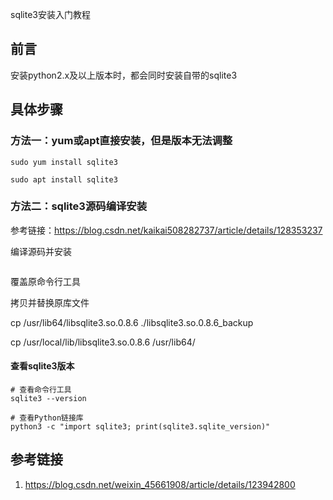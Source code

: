 sqlite3安装入门教程

## 前言

安装python2.x及以上版本时，都会同时安装自带的sqlite3

## 具体步骤



### 方法一：yum或apt直接安装，但是版本无法调整

```shell
sudo yum install sqlite3
```



```shell
sudo apt install sqlite3
```





### 方法二：sqlite3源码编译安装

参考链接：https://blog.csdn.net/kaikai508282737/article/details/128353237



编译源码并安装

```
```



覆盖原命令行工具





拷贝并替换原库文件

cp /usr/lib64/libsqlite3.so.0.8.6 ./libsqlite3.so.0.8.6_backup

cp /usr/local/lib/libsqlite3.so.0.8.6 /usr/lib64/





#### 查看sqlite3版本

```shell
# 查看命令行工具
sqlite3 --version

# 查看Python链接库
python3 -c "import sqlite3; print(sqlite3.sqlite_version)"
```





## 参考链接

1. https://blog.csdn.net/weixin_45661908/article/details/123942800